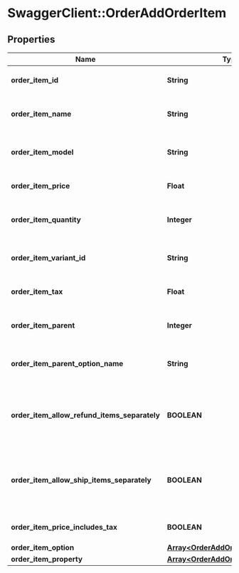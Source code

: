 # SwaggerClient::OrderAddOrderItem

## Properties
Name | Type | Description | Notes
------------ | ------------- | ------------- | -------------
**order_item_id** | **String** | Defines orders specified by order item id | 
**order_item_name** | **String** | Defines orders specified by order item name | 
**order_item_model** | **String** | Defines orders specified by order item model | [optional] 
**order_item_price** | **Float** | Defines orders specified by order item price | 
**order_item_quantity** | **Integer** | Defines orders specified by order item quantity | 
**order_item_variant_id** | **String** | Ordered product variant. Where x is order item ID | [optional] 
**order_item_tax** | **Float** | Percentage of tax for product order | [optional] 
**order_item_parent** | **Integer** | Index of the parent grouped/bundle product | [optional] 
**order_item_parent_option_name** | **String** | Option name of the parent grouped/bundle product | [optional] 
**order_item_allow_refund_items_separately** | **BOOLEAN** | Indicates whether subitems of the grouped/bundle product can be refunded separately | [optional] 
**order_item_allow_ship_items_separately** | **BOOLEAN** | Indicates whether subitems of the grouped/bundle product can be shipped separately | [optional] 
**order_item_price_includes_tax** | **BOOLEAN** | Defines if item price includes tax | [optional] [default to false]
**order_item_option** | [**Array&lt;OrderAddOrderItemOption&gt;**](OrderAddOrderItemOption.md) |  | [optional] 
**order_item_property** | [**Array&lt;OrderAddOrderItemProperty&gt;**](OrderAddOrderItemProperty.md) |  | [optional] 


